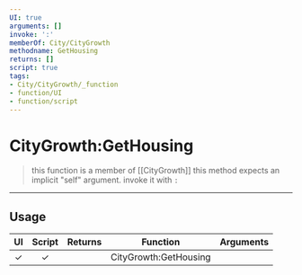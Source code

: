 ```yaml
---
UI: true
arguments: []
invoke: ':'
memberOf: City/CityGrowth
methodname: GetHousing
returns: []
script: true
tags:
- City/CityGrowth/_function
- function/UI
- function/script
---
```

# CityGrowth:GetHousing
> this function is a member of [[CityGrowth]]
> this method expects an implicit "self" argument. invoke it with `:`
-----
## Usage
|  UI | Script | Returns | Function | Arguments |
|:---:|:------:|-------:|:--------:|:---------|
|✓|✓||CityGrowth:GetHousing||
